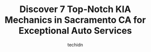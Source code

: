 ---
layout: ampstory
image: https://images.unsplash.com/photo-1639928845095-b2c86c3cde80?ixlib=rb-4.0.3&ixid=MnwxMjA3fDB8MHxwaG90by1wYWdlfHx8fGVufDB8fHx8&auto=format&fit=crop&w=640&h=853&q=80
author: techidn
featured: false
description: Discover the 7 best KIA Mechanic in Sacramento CA, USA and ensure your vehicle receives the highest quality of care. These trusted professionals are known for their skill, knowledge, and ded
title: Discover 7 Top-Notch KIA Mechanics in Sacramento CA for Exceptional Auto Services
cover:
   title: Discover 7 Top-Notch KIA Mechanics in Sacramento CA for Exceptional Auto Services
   subtitle: Rickpate
   background: https://images.unsplash.com/photo-1639928845095-b2c86c3cde80?ixlib=rb-4.0.3&ixid=MnwxMjA3fDB8MHxwaG90by1wYWdlfHx8fGVufDB8fHx8&auto=format&fit=crop&w=640&h=853&q=80

pages: 
 - layout: thirds
   top: <h1>#1 Made in America / Made in Japan Sacramento Automotive Repair</h1>
   bottom: "<p>These guys are awesome! Saved a pregnant lady the headache of wasting thousands on getting a junk car, will definitely he using their services again. Chris has been so ki</p>"
   background: https://www.knot35.com/toplist/wp-content/uploads/2023/06/best-kia-mechanic-1-in-sacramento-ca-1685835135.jpeg
   backgroundblur: true
 - layout: thirds
   top: <h1>#2 Prestige Auto Works</h1>
   bottom: "<p>33 Massie Ct, Sacramento, CA 95823, United States</p>"
   background: https://www.knot35.com/toplist/wp-content/uploads/2023/06/best-kia-mechanic-2-in-sacramento-ca-1685835136.jpeg
   cta:
      link: https://www.knot35.com/toplist/discover-7-top-notch-kia-mechanics-in-sacramento-ca-for-exceptional-auto-services/
      text: Discover 7 Top-Notch KIA Mechanics in Sacramento CA for Exceptional Auto Services
 - layout: thirds
   top: <h1>#3 Franks Automotive</h1>
   bottom: "<p>5220 Folsom Blvd, Sacramento, CA 95819, United States</p>"
   background: https://www.knot35.com/toplist/wp-content/uploads/2023/06/best-kia-mechanic-3-in-sacramento-ca-1685835136.jpeg
   cta:
      link: https://www.knot35.com/toplist/discover-7-top-notch-kia-mechanics-in-sacramento-ca-for-exceptional-auto-services/
      text: Discover 7 Top-Notch KIA Mechanics in Sacramento CA for Exceptional Auto Services
 - layout: thirds
   top: <h1>#4 AAA Sacramento Power Inn Auto Repair Center</h1>
   bottom: "<p>49 Bicentennial Cir, Sacramento, CA 95826, United States</p>"
   background: https://images.unsplash.com/photo-1533998839656-76f5e4b2bccb?ixlib=rb-4.0.3&ixid=MnwxMjA3fDB8MHxwaG90by1wYWdlfHx8fGVufDB8fHx8&auto=format&fit=crop&w=640&h=853&q=80
   cta:
      link: https://www.knot35.com/toplist/discover-7-top-notch-kia-mechanics-in-sacramento-ca-for-exceptional-auto-services/
      text: Discover 7 Top-Notch KIA Mechanics in Sacramento CA for Exceptional Auto Services
 - layout: thirds
   top: <h1>#5 Black Rock Automotive</h1>
   bottom: "<p>1313 C St, Sacramento, CA 95814, United States</p>"
   background: https://images.unsplash.com/photo-1561679660-d00ee1e0dc8e?ixlib=rb-4.0.3&ixid=MnwxMjA3fDB8MHxwaG90by1wYWdlfHx8fGVufDB8fHx8&auto=format&fit=crop&w=640&h=853&q=80
   cta:
      link: https://www.knot35.com/toplist/discover-7-top-notch-kia-mechanics-in-sacramento-ca-for-exceptional-auto-services/
      text: Discover 7 Top-Notch KIA Mechanics in Sacramento CA for Exceptional Auto Services
 - layout: thirds
   top: <h1>#6 A-1 Auto Repair</h1>
   bottom: "<p>2025 Broadway, Sacramento, CA 95818, United States</p>"
   background: https://images.unsplash.com/photo-1527066579998-dbbae57f45ce?ixlib=rb-4.0.3&ixid=MnwxMjA3fDB8MHxwaG90by1wYWdlfHx8fGVufDB8fHx8&auto=format&fit=crop&w=640&h=853&q=80
   cta:
      link: https://www.knot35.com/toplist/discover-7-top-notch-kia-mechanics-in-sacramento-ca-for-exceptional-auto-services/
      text: Discover 7 Top-Notch KIA Mechanics in Sacramento CA for Exceptional Auto Services
 - layout: thirds
   top: <h1>#7 Maxat Hybrid Repair</h1>
   bottom: "<p>2442 Rice Ave, West Sacramento, CA 95691, United States</p>"
   background: https://images.unsplash.com/photo-1567360425618-1594206637d2?ixlib=rb-4.0.3&ixid=MnwxMjA3fDB8MHxwaG90by1wYWdlfHx8fGVufDB8fHx8&auto=format&fit=crop&w=640&h=853&q=80
   cta:
      link: https://www.knot35.com/toplist/discover-7-top-notch-kia-mechanics-in-sacramento-ca-for-exceptional-auto-services/
      text: Discover 7 Top-Notch KIA Mechanics in Sacramento CA for Exceptional Auto Services
 - layout: thirds
   middle: Continue reading...
   background: https://images.unsplash.com/photo-1567095761054-7a02e69e5c43?ixlib=rb-4.0.3&ixid=MnwxMjA3fDB8MHxwaG90by1wYWdlfHx8fGVufDB8fHx8&auto=format&fit=crop&w=640&h=853&q=80
   cta:
      link: https://www.knot35.com/toplist/discover-7-top-notch-kia-mechanics-in-sacramento-ca-for-exceptional-auto-services/
      text: Discover 7 Top-Notch KIA Mechanics in Sacramento CA for Exceptional Auto Services
      
---